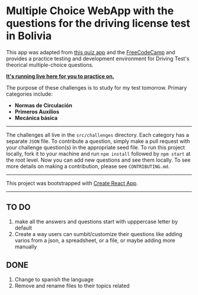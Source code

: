 # Multiple Choice WebApp with the questions for the driving license test in Bolivia

This app was adapted from [this quiz app](https://github.com/bonham000/react-quiz-app) and the [FreeCodeCamp](https://github.com/freeCodeCamp/multiple-choice-questions) and provides a practice testing and development environment for Driving Test's theorical multiple-choice questions.

**[It's running live here for you to practice on.](http://fcc-quiz.surge.sh/)**

The purpose of these challenges is to study for my test tomorrow. Primary categories include:

- **Normas de Circulación**
- **Primeros Auxilios**
- **Mecánica básica**

---

The challenges all live in the `src/challenges` directory. Each category has a separate `JSON` file. To contribute a question, simply make a pull request with your challenge question(s) in the appropriate seed file. To run this project locally, fork it to your machine and run `npm install` followed by `npm start` at the root level. Now you can add new questions and see them locally. To see more details on making a contribution, please see `CONTRIBUTING.md`.

---

This project was bootstrapped with [Create React App](https://github.com/facebookincubator/create-react-app).

---

## TO DO

1. make all the answers and questions start with upppercase letter by default
1. Create a way users can sumbit/customize their questions like adding varios from a json, a spreadsheet, or a file, or maybe adding more manually

## DONE

1. Change to spanish the language
1. Remove and rename files to their topics related
